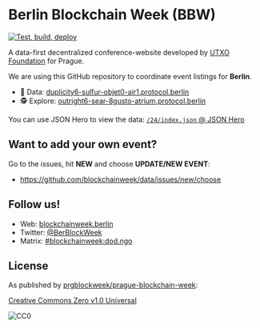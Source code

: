 # Berlin Blockchain Week (BBW)

[![Test, build, deploy](https://github.com/blockchainweek/data/actions/workflows/deploy.yml/badge.svg?branch=main)](https://github.com/blockchainweek/data/actions/workflows/deploy.yml)

A data-first decentralized conference-website developed by
[UTXO Foundation](https://utxo.foundation/) for Prague.

We are using this GitHub repository to coordinate event listings for **Berlin**.

- 💽 Data: [duplicity6-sulfur-objet0-air1.protocol.berlin](https://duplicity6-sulfur-objet0-air1.protocol.berlin)
- 🕵️ Explore: [outright6-sear-8gusto-atrium.protocol.berlin](https://outright6-sear-8gusto-atrium.protocol.berlin)

You can use JSON Hero to view the data:
[`/24/index.json` @ JSON Hero](https://jsonhero.io/new?url=https://duplicity6-sulfur-objet0-air1.protocol.berlin/24/index.json)

## Want to add your own event?

Go to the issues, hit **NEW** and choose **UPDATE/NEW EVENT**:
* https://github.com/blockchainweek/data/issues/new/choose

## Follow us!

- Web: [blockchainweek.berlin](https://blockchainweek.berlin)
- Twitter: [@BerBlockWeek](https://twitter.com/BerBlockWeek)
- Matrix: [#blockchainweek:dod.ngo](https://matrix.to/#/%23blockchainweek:dod.ngo)

## License

As published by [prgblockweek/prague-blockchain-week](https://github.com/prgblockweek/prague-blockchain-week):

[Creative Commons Zero v1.0 Universal](https://creativecommons.org/publicdomain/zero/1.0/)

![CC0](https://upload.wikimedia.org/wikipedia/commons/6/69/CC0_button.svg)
